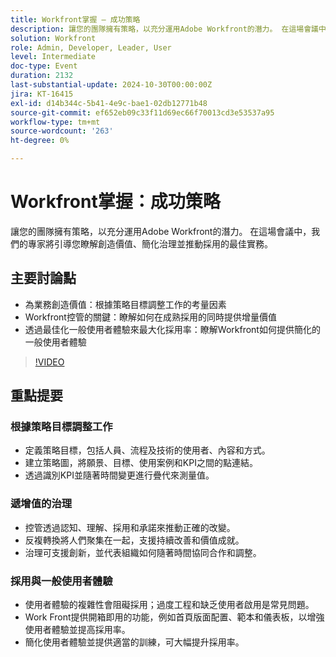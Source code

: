 ```yaml
---
title: Workfront掌握 — 成功策略
description: 讓您的團隊擁有策略，以充分運用Adobe Workfront的潛力。 在這場會議中，我們的專家將引導您瞭解創造價值、簡化治理並推動採用的最佳實務。
solution: Workfront
role: Admin, Developer, Leader, User
level: Intermediate
doc-type: Event
duration: 2132
last-substantial-update: 2024-10-30T00:00:00Z
jira: KT-16415
exl-id: d14b344c-5b41-4e9c-bae1-02db12771b48
source-git-commit: ef652eb09c33f11d69ec66f70013cd3e53537a95
workflow-type: tm+mt
source-wordcount: '263'
ht-degree: 0%

---
```


# Workfront掌握：成功策略

讓您的團隊擁有策略，以充分運用Adobe Workfront的潛力。 在這場會議中，我們的專家將引導您瞭解創造價值、簡化治理並推動採用的最佳實務。

## 主要討論點

* 為業務創造價值：根據策略目標調整工作的考量因素
* Workfront控管的關鍵：瞭解如何在成熟採用的同時提供增量價值
* 透過最佳化一般使用者體驗來最大化採用率：瞭解Workfront如何提供簡化的一般使用者體驗

>[!VIDEO](https://video.tv.adobe.com/v/3435746/?learn=on)

## 重點提要

### 根據策略目標調整工作

* 定義策略目標，包括人員、流程及技術的使用者、內容和方式。
* 建立策略圖，將願景、目標、使用案例和KPI之間的點連結。
* 透過識別KPI並隨著時間變更進行疊代來測量值。

### 遞增值的治理

* 控管透過認知、理解、採用和承諾來推動正確的改變。
* 反複轉換將人們聚集在一起，支援持續改善和價值成就。
* 治理可支援創新，並代表組織如何隨著時間協同合作和調整。

### 採用與一般使用者體驗

* 使用者體驗的複雜性會阻礙採用；過度工程和缺乏使用者啟用是常見問題。
* Work Front提供開箱即用的功能，例如首頁版面配置、範本和儀表板，以增強使用者體驗並提高採用率。
* 簡化使用者體驗並提供適當的訓練，可大幅提升採用率。
